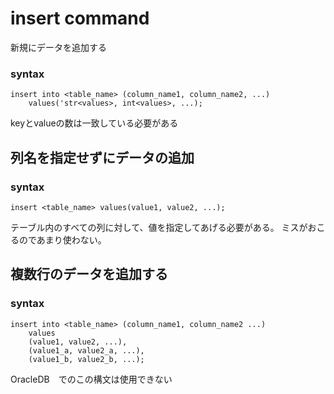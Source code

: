 # insert command

新規にデータを追加する

### syntax

```mysql
insert into <table_name> (column_name1, column_name2, ...) 
    values('str<values>, int<values>, ...);
```

keyとvalueの数は一致している必要がある

## 列名を指定せずにデータの追加

### syntax

```mysql
insert <table_name> values(value1, value2, ...);
```

テーブル内のすべての列に対して、値を指定してあげる必要がある。
ミスがおこるのであまり使わない。

## 複数行のデータを追加する

### syntax

```mysql
insert into <table_name> (column_name1, column_name2 ...)
    values
    (value1, value2, ...),
    (value1_a, value2_a, ...),
    (value1_b, value2_b, ...);
```

OracleDB　でのこの構文は使用できない

